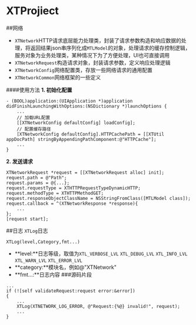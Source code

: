 XTProjiect
==========
##网络
* `XTNetwork`HTTP请求底层能力处理类，封装了请求参数构造和响应数据的处理，将返回结果json串序列化成`MTLModel`的对象，处理请求的缓存控制逻辑，服务对象为业务处理类，某种情况下为了方便处理，UI也可直接调用
* `XTNetworkRequest`构造请求对象，封装请求参数，定义响应处理逻辑
* `XTNetworkConfig`网络配置类，存放一些网络请求的通用配置
* `XTNetworkCommon`网络框架的一些定义

####使用方法
**1. 初始化配置**
```
- (BOOL)application:(UIApplication *)application didFinishLaunchingWithOptions:(NSDictionary *)launchOptions { 
	...
	// 加载URL配置
    [[XTNetworkConfig defaultConfig] loadConfig];
   	// 配置缓存路径
    [XTNetworkConfig defaultConfig].HTTPCachePath = [[XTUtil appDocPath] stringByAppendingPathComponent:@"HTTPCache"];
    ...
}
```

**2. 发送请求**
```
XTNetworkRequest *request = [[XTNetworkRequest alloc] init];
request.path = @"Path";
request.params = @{...};
request.requestType = XTHTTPRequestTypeDynamicHTTP;
request.methodType = XTHTTPMethodGET;
request.responseObjectClassName = NSStringFromClass([MTLModel class]);
request.callback = ^(XTNetworkResponse *response){
    ...
};
[request start];
```
##日志
`XTLog`日志

`XTLog(level,Category,fmt...)`

* **level:**日志等级，取值为`XTL_VERBOSE_LVL` `XTL_DEBUG_LVL` `XTL_INFO_LVL` `XTL_WARN_LVL` `XTL_ERROR_LVL`
* **category:**模块名，例如@"XTNetwork"
* **fmt...:**日志内容
###源码片段
```
...
if (![self validateRequest:request error:&error])
{	
	...
	XTLog(XTNETWORK_LOG_ERROR, @"Request:{%@} invalid!", request);
	...
}
```